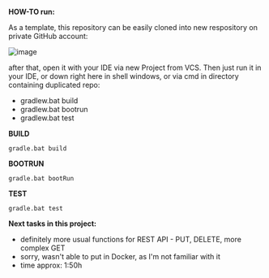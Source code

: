 **HOW-TO run:**

As a template, this repository can be easily cloned into new respository on private GitHub account:

![image](https://github.com/JirPer/Chall/assets/114312839/5880141d-d9d6-4ebc-b0d8-051ace1e0fa9)

after that, open it with your IDE via new Project from VCS. Then just run it in your IDE, or down right here in shell windows, or via cmd in directory containing duplicated repo:

- gradlew.bat build
- gradlew.bat bootrun
- gradlew.bat test

**BUILD**
```shell
gradle.bat build
```
**BOOTRUN**

```shell
gradle.bat bootRun
```

**TEST**

```shell
gradle.bat test
```

**Next tasks in this project:**
- definitely more usual functions for REST API - PUT, DELETE, more complex GET
- sorry, wasn't able to put in Docker, as I'm not familiar with it
- time approx: 1:50h 
